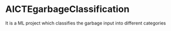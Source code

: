 # AICTEgarbageClassification
It is a ML project which classifies the garbage input into different categories
